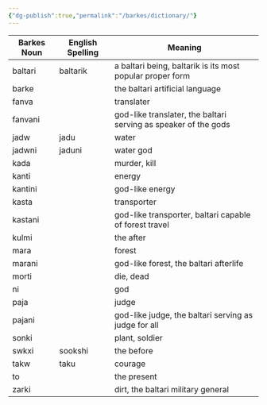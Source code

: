 ```yaml
---
{"dg-publish":true,"permalink":"/barkes/dictionary/"}
---
```


| Barkes Noun | English Spelling | Meaning                                                         |
| ----------- | ---------------- | --------------------------------------------------------------- |
| baltari     | baltarik         | a baltari being, baltarik is its most popular proper form       |
| barke       |                  | the baltari artificial language                                 |
| fanva       |                  | translater                                                      |
| fanvani     |                  | god-like translater, the baltari serving as speaker of the gods |
| jadw        | jadu             | water                                                           |
| jadwni      | jaduni           | water god                                                       |
| kada        |                  | murder, kill                                                    |
| kanti       |                  | energy                                                          |
| kantini     |                  | god-like energy                                                 |
| kasta       |                  | transporter                                                     |
| kastani     |                  | god-like transporter, baltari capable of forest travel          |
| kulmi       |                  | the after                                                       |
| mara        |                  | forest                                                          |
| marani      |                  | god-like forest, the baltari afterlife                          |
| morti       |                  | die, dead                                                       |
| ni          |                  | god                                                             |
| paja        |                  | judge                                                           |
| pajani      |                  | god-like judge, the baltari serving as judge for all            |
| sonki       |                  | plant, soldier                                                  |
| swkxi       | sookshi          | the before                                                      |
| takw        | taku             | courage                                                         |
| to          |                  | the present                                                     |
| zarki       |                  | dirt, the baltari military general                              |
